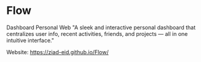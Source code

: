 # Flow
Dashboard Personal Web
"A sleek and interactive personal dashboard that centralizes user info, recent activities, friends, and projects — all in one intuitive interface."


Website: https://ziad-eid.github.io/Flow/
